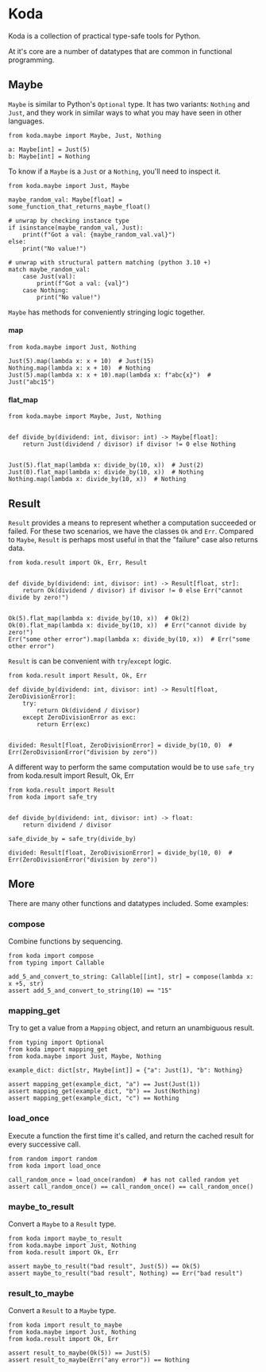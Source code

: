 # Koda

Koda is a collection of practical type-safe tools for Python.

At it's core are a number of datatypes that are common in functional programming.

## Maybe

`Maybe` is similar to Python's `Optional` type. It has two variants: `Nothing` and `Just`, and they work in similar ways
to what you may have seen in other languages.

```python3
from koda.maybe import Maybe, Just, Nothing

a: Maybe[int] = Just(5)
b: Maybe[int] = Nothing
```

To know if a `Maybe` is a `Just` or a `Nothing`, you'll need to inspect it.  
```python3
from koda.maybe import Just, Maybe 

maybe_random_val: Maybe[float] = some_function_that_returns_maybe_float() 

# unwrap by checking instance type
if isinstance(maybe_random_val, Just):
    print(f"Got a val: {maybe_random_val.val}")
else:
    print("No value!")

# unwrap with structural pattern matching (python 3.10 +)
match maybe_random_val:
    case Just(val):
        print(f"Got a val: {val}")
    case Nothing:
        print("No value!")
```

`Maybe` has methods for conveniently stringing logic together.

#### map

```python3
from koda.maybe import Just, Nothing

Just(5).map(lambda x: x + 10)  # Just(15)
Nothing.map(lambda x: x + 10)  # Nothing
Just(5).map(lambda x: x + 10).map(lambda x: f"abc{x}")  # Just("abc15")
```

#### flat_map

```python3
from koda.maybe import Maybe, Just, Nothing


def divide_by(dividend: int, divisor: int) -> Maybe[float]:
    return Just(dividend / divisor) if divisor != 0 else Nothing


Just(5).flat_map(lambda x: divide_by(10, x))  # Just(2)
Just(0).flat_map(lambda x: divide_by(10, x))  # Nothing
Nothing.map(lambda x: divide_by(10, x))  # Nothing
```

## Result

`Result` provides a means to represent whether a computation succeeded or failed. For these two scenarios, we have the classes
`Ok` and `Err`. Compared to `Maybe`, `Result` is perhaps most useful in that the "failure" case also returns data.
```python3
from koda.result import Ok, Err, Result 


def divide_by(dividend: int, divisor: int) -> Result[float, str]:
    return Ok(dividend / divisor) if divisor != 0 else Err("cannot divide by zero!") 


Ok(5).flat_map(lambda x: divide_by(10, x))  # Ok(2)
Ok(0).flat_map(lambda x: divide_by(10, x))  # Err("cannot divide by zero!") 
Err("some other error").map(lambda x: divide_by(10, x))  # Err("some other error")
```

`Result` is can be convenient with `try`/`except` logic.
```python3
from koda.result import Result, Ok, Err

def divide_by(dividend: int, divisor: int) -> Result[float, ZeroDivisionError]:
    try:
        return Ok(dividend / divisor)
    except ZeroDivisionError as exc:
        return Err(exc)


divided: Result[float, ZeroDivisionError] = divide_by(10, 0)  # Err(ZeroDivisionError("division by zero"))
```

A different way to perform the same computation would be to use `safe_try`
from koda.result import Result, Ok, Err

```python3
from koda.result import Result
from koda import safe_try


def divide_by(dividend: int, divisor: int) -> float:
    return dividend / divisor

safe_divide_by = safe_try(divide_by)

divided: Result[float, ZeroDivisionError] = divide_by(10, 0)  # Err(ZeroDivisionError("division by zero"))
```

## More

There are many other functions and datatypes included. Some examples:

### compose
Combine functions by sequencing.

```python3
from koda import compose
from typing import Callable

add_5_and_convert_to_string: Callable[[int], str] = compose(lambda x: x +5, str)
assert add_5_and_convert_to_string(10) == "15"
```

### mapping_get
Try to get a value from a `Mapping` object, and return an unambiguous result. 

```python3
from typing import Optional
from koda import mapping_get
from koda.maybe import Just, Maybe, Nothing

example_dict: dict[str, Maybe[int]] = {"a": Just(1), "b": Nothing}

assert mapping_get(example_dict, "a") == Just(Just(1))
assert mapping_get(example_dict, "b") == Just(Nothing)
assert mapping_get(example_dict, "c") == Nothing
```

### load_once
Execute a function the first time it's called, and return the cached result
for every successive call.
```python3
from random import random
from koda import load_once

call_random_once = load_once(random)  # has not called random yet
assert call_random_once() == call_random_once() == call_random_once()
```

### maybe_to_result

Convert a `Maybe` to a `Result` type.
```python3
from koda import maybe_to_result
from koda.maybe import Just, Nothing
from koda.result import Ok, Err

assert maybe_to_result("bad result", Just(5)) == Ok(5)
assert maybe_to_result("bad result", Nothing) == Err("bad result") 
```

### result_to_maybe

Convert a `Result` to a `Maybe` type.
```python3
from koda import result_to_maybe 
from koda.maybe import Just, Nothing
from koda.result import Ok, Err

assert result_to_maybe(Ok(5)) == Just(5)
assert result_to_maybe(Err("any error")) == Nothing 
```
